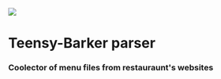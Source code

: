 
<p  align="left">
<img  src="https://img.shields.io/badge/version-0.1.1-blue.svg"  />
</p>

  # Teensy-Barker parser

### Coolector of menu files from restauraunt's websites